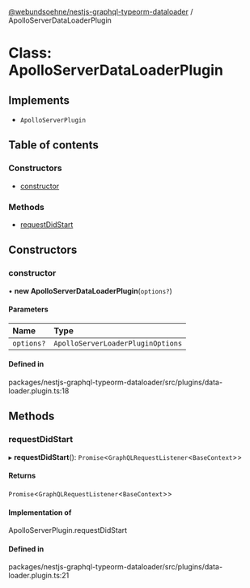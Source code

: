 [@webundsoehne/nestjs-graphql-typeorm-dataloader](../README.md) / ApolloServerDataLoaderPlugin

# Class: ApolloServerDataLoaderPlugin

## Implements

- `ApolloServerPlugin`

## Table of contents

### Constructors

- [constructor](ApolloServerDataLoaderPlugin.md#constructor)

### Methods

- [requestDidStart](ApolloServerDataLoaderPlugin.md#requestdidstart)

## Constructors

### constructor

• **new ApolloServerDataLoaderPlugin**(`options?`)

#### Parameters

| Name       | Type                              |
| :--------- | :-------------------------------- |
| `options?` | `ApolloServerLoaderPluginOptions` |

#### Defined in

packages/nestjs-graphql-typeorm-dataloader/src/plugins/data-loader.plugin.ts:18

## Methods

### requestDidStart

▸ **requestDidStart**(): `Promise`<`GraphQLRequestListener`<`BaseContext`\>\>

#### Returns

`Promise`<`GraphQLRequestListener`<`BaseContext`\>\>

#### Implementation of

ApolloServerPlugin.requestDidStart

#### Defined in

packages/nestjs-graphql-typeorm-dataloader/src/plugins/data-loader.plugin.ts:21
